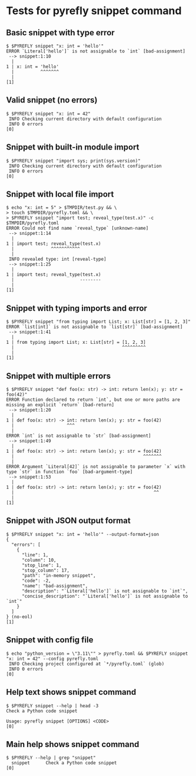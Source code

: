 # Tests for pyrefly snippet command

## Basic snippet with type error

```scrut
$ $PYREFLY snippet "x: int = 'hello'"
ERROR `Literal['hello']` is not assignable to `int` [bad-assignment]
 --> snippet:1:10
  |
1 | x: int = 'hello'
  |          ^^^^^^^
  |
[1]
```

## Valid snippet (no errors)

```scrut {output_stream: stderr}
$ $PYREFLY snippet "x: int = 42"
 INFO Checking current directory with default configuration
 INFO 0 errors
[0]
```

## Snippet with built-in module import

```scrut {output_stream: stderr}
$ $PYREFLY snippet "import sys; print(sys.version)"
 INFO Checking current directory with default configuration
 INFO 0 errors
[0]
```

## Snippet with local file import

```scrut
$ echo "x: int = 5" > $TMPDIR/test.py && \
> touch $TMPDIR/pyrefly.toml && \
> $PYREFLY snippet "import test; reveal_type(test.x)" -c $TMPDIR/pyrefly.toml
ERROR Could not find name `reveal_type` [unknown-name]
 --> snippet:1:14
  |
1 | import test; reveal_type(test.x)
  |              ^^^^^^^^^^^
  |
 INFO revealed type: int [reveal-type]
 --> snippet:1:25
  |
1 | import test; reveal_type(test.x)
  |                         --------
  |
[1]
```

## Snippet with typing imports and error

```scrut
$ $PYREFLY snippet "from typing import List; x: List[str] = [1, 2, 3]"
ERROR `list[int]` is not assignable to `list[str]` [bad-assignment]
 --> snippet:1:41
  |
1 | from typing import List; x: List[str] = [1, 2, 3]
  |                                         ^^^^^^^^^
  |
[1]
```

## Snippet with multiple errors

```scrut
$ $PYREFLY snippet "def foo(x: str) -> int: return len(x); y: str = foo(42)"
ERROR Function declared to return `int`, but one or more paths are missing an explicit `return` [bad-return]
 --> snippet:1:20
  |
1 | def foo(x: str) -> int: return len(x); y: str = foo(42)
  |                    ^^^
  |
ERROR `int` is not assignable to `str` [bad-assignment]
 --> snippet:1:49
  |
1 | def foo(x: str) -> int: return len(x); y: str = foo(42)
  |                                                 ^^^^^^^
  |
ERROR Argument `Literal[42]` is not assignable to parameter `x` with type `str` in function `foo` [bad-argument-type]
 --> snippet:1:53
  |
1 | def foo(x: str) -> int: return len(x); y: str = foo(42)
  |                                                     ^^
  |
[1]
```

## Snippet with JSON output format

```scrut
$ $PYREFLY snippet "x: int = 'hello'" --output-format=json
{
  "errors": [
    {
      "line": 1,
      "column": 10,
      "stop_line": 1,
      "stop_column": 17,
      "path": "in-memory snippet",
      "code": -2,
      "name": "bad-assignment",
      "description": "`Literal['hello']` is not assignable to `int`",
      "concise_description": "`Literal['hello']` is not assignable to `int`"
    }
  ]
} (no-eol)
[1]
```

## Snippet with config file

```scrut {output_stream: stderr}
$ echo "python_version = \"3.11\"" > pyrefly.toml && $PYREFLY snippet "x: int = 42" --config pyrefly.toml
 INFO Checking project configured at `*/pyrefly.toml` (glob)
 INFO 0 errors
[0]
```

## Help text shows snippet command

```scrut
$ $PYREFLY snippet --help | head -3
Check a Python code snippet

Usage: pyrefly snippet [OPTIONS] <CODE>
[0]
```

## Main help shows snippet command

```scrut
$ $PYREFLY --help | grep "snippet"
  snippet      Check a Python code snippet
[0]
```
